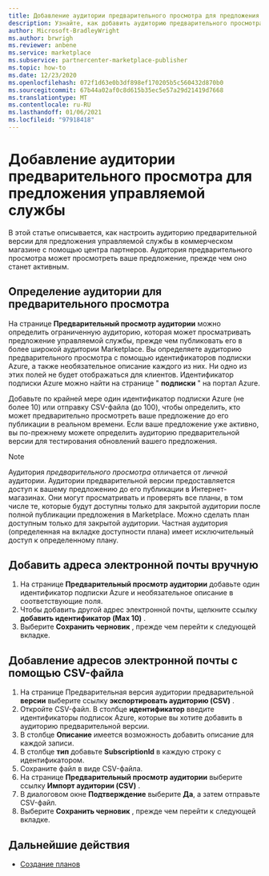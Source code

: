 ```yaml
---
title: Добавление аудитории предварительного просмотра для предложения управляемой службы
description: Узнайте, как добавить аудиторию предварительного просмотра для предложения управляемой службы в центре партнеров Майкрософт.
author: Microsoft-BradleyWright
ms.author: brwrigh
ms.reviewer: anbene
ms.service: marketplace
ms.subservice: partnercenter-marketplace-publisher
ms.topic: how-to
ms.date: 12/23/2020
ms.openlocfilehash: 072f1d63e0b3df898ef170205b5c560432d870b0
ms.sourcegitcommit: 67b44a02af0c8d615b35ec5e57a29d21419d7668
ms.translationtype: MT
ms.contentlocale: ru-RU
ms.lasthandoff: 01/06/2021
ms.locfileid: "97918418"
---
```

# <a name="how-to-add-a-preview-audience-for-your-managed-service-offer"></a>Добавление аудитории предварительного просмотра для предложения управляемой службы

В этой статье описывается, как настроить аудиторию предварительной версии для предложения управляемой службы в коммерческом магазине с помощью центра партнеров. Аудитория предварительного просмотра может просмотреть ваше предложение, прежде чем оно станет активным.

## <a name="define-a-preview-audience"></a>Определение аудитории для предварительного просмотра

На странице **Предварительный просмотр аудитории** можно определить ограниченную аудиторию, которая может просматривать предложение управляемой службы, прежде чем публиковать его в более широкой аудитории Marketplace. Вы определяете аудиторию предварительного просмотра с помощью идентификаторов подписки Azure, а также необязательное описание каждого из них. Ни одно из этих полей не будет отображаться для клиентов. Идентификатор подписки Azure можно найти на странице " **подписки** " на портал Azure.

Добавьте по крайней мере один идентификатор подписки Azure (не более 10) или отправку CSV-файла (до 100), чтобы определить, кто может предварительно просмотреть ваше предложение до его публикации в реальном времени. Если ваше предложение уже активно, вы по-прежнему можете определить аудиторию предварительной версии для тестирования обновлений вашего предложения.

> [!NOTE]
> Аудитория *предварительного просмотра* отличается от *личной* аудитории. Аудитории предварительной версии предоставляется доступ к вашему предложению до его публикации в Интернет-магазинах. Они могут просматривать и проверять все планы, в том числе те, которые будут доступны только для закрытой аудитории после полной публикации предложения в Marketplace. Можно сделать план доступным только для закрытой аудитории. Частная аудитория (определенная на вкладке доступности плана) имеет исключительный доступ к определенному плану.

## <a name="add-email-addresses-manually"></a>Добавить адреса электронной почты вручную

1. На странице **Предварительный просмотр аудитории** добавьте один идентификатор подписки Azure и необязательное описание в соответствующие поля.
2. Чтобы добавить другой адрес электронной почты, щелкните ссылку **добавить идентификатор (Max 10)** .
3. Выберите **Сохранить черновик** , прежде чем перейти к следующей вкладке.

## <a name="add-email-addresses-using-a-csv-file"></a>Добавление адресов электронной почты с помощью CSV-файла

1. На странице Предварительная версия аудитории предварительной **версии** выберите ссылку **экспортировать аудиторию (CSV)** .
2. Откройте CSV-файл. В столбце **идентификатор** введите идентификаторы подписок Azure, которые вы хотите добавить в аудиторию предварительной версии.
3. В столбце **Описание** имеется возможность добавить описание для каждой записи.
4. В столбце **тип** добавьте **SubscriptionId** в каждую строку с идентификатором.
5. Сохраните файл в виде CSV-файла.
6. На странице **Предварительный просмотр аудитории** выберите ссылку **Импорт аудитории (CSV)** .
7. В диалоговом окне **Подтверждение** выберите **Да**, а затем отправьте CSV-файл.
8. Выберите **Сохранить черновик** , прежде чем перейти к следующей вкладке.

## <a name="next-steps"></a>Дальнейшие действия

* [Создание планов](create-managed-service-offer-plans.md)
